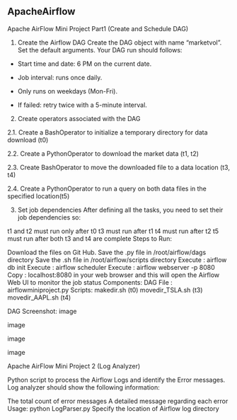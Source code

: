 ApacheAirflow
------------------------------------------------------------------------------------------------------------------------------------------------------------
Apache AirFlow Mini Project Part1 (Create and Schedule DAG)

1. Create the Airflow DAG Create the DAG object with name “marketvol”. Set the default arguments. Your DAG run should follows:

* Start time and date: 6 PM on the current date.

* Job interval: runs once daily.

* Only runs on weekdays (Mon-Fri).

* If failed: retry twice with a 5-minute interval.


2. Create operators associated with the DAG

  2.1. Create a BashOperator to initialize a temporary directory for data download (t0)

  2.2. Create a PythonOperator to download the market data (t1, t2)

  2.3. Create BashOperator to move the downloaded file to a data location (t3, t4)

  2.4. Create a PythonOperator to run a query on both data files in the specified location(t5)

3. Set job dependencies After defining all the tasks, you need to set their job dependencies so:

t1 and t2 must run only after t0
t3 must run after t1
t4 must run after t2
t5 must run after both t3 and t4 are complete
Steps to Run:

Download the files on Git Hub.
Save the .py file in /root/airflow/dags directory
Save the .sh file in /root/airflow/scripts directory
Execute : airflow db init
Execute : airflow scheduler
Execute : airflow webserver -p 8080 Copy : localhost:8080 in your web browser and this will open the Airflow Web UI to monitor the job status
Components:
DAG File : airflowminiproject.py
Scripts:
makedir.sh (t0)
movedir_TSLA.sh (t3)
movedir_AAPL.sh (t4)

DAG Screenshot:
image

image

image

image

Apache AirFlow Mini Project 2 (Log Analyzer)

Python script to process the Airflow Logs and identify the Error messages. Log analyzer should show the following information:

The total count of error messages
A detailed message regarding each error
Usage: python LogParser.py Specify the location of Airflow log directory

